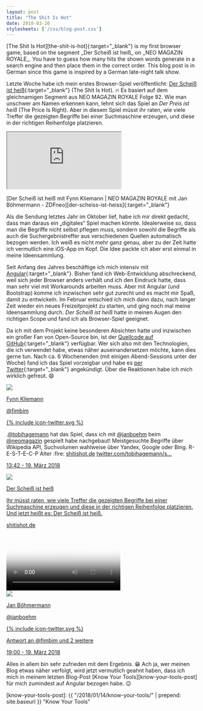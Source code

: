 ```yaml
---
layout: post
title: "The Shit Is Hot"
date: 2018-03-26
stylesheets: ['/css/blog-post.css']
---
```

<p class="lead" markdown="1">[The Shit Is Hot][the-shit-is-hot]{:target="_blank"} is my first browser game, based on the segment _Der Scheiß ist heiß_ on _NEO MAGAZIN ROYALE_. You have to guess how many hits the shown words generate in a search engine and then place them in the correct order. This blog post is in German since this game is inspired by a German late-night talk show.</p>

Letzte Woche habe ich mein erstes Browser-Spiel veröffentlicht: [Der Scheiß ist heiß][the-shit-is-hot]{:target="_blank"} (The Shit Is Hot). :fire: Es basiert auf dem gleichnamigen Segment aus NEO MAGAZIN ROYALE Folge 92. Wie man unschwer am Namen erkennen kann, lehnt sich das Spiel an _Der Preis ist heiß_ (The Price Is Right). Aber in diesem Spiel müsst ihr raten, wie viele Treffer die gezeigten Begriffe bei einer Suchmaschine erzeugen, und diese in der richtigen Reihenfolge platzieren.

<div class="text-center">
  <div class="embed-responsive embed-responsive-16by9 mx-auto mb-2" style="max-width: 720px;">
    <iframe class="embed-responsive-item" src="https://www.youtube.com/embed/upm6SfYuGX4"></iframe>
  </div>
  <p class="figure-caption" markdown="1">[Der Scheiß ist heiß mit Fynn Kliemann | NEO MAGAZIN ROYALE mit Jan Böhmermann - ZDFneo][der-scheiss-ist-heiss]{:target="_blank"}</p>
</div>

Als die Sendung letztes Jahr im Oktober lief, habe ich mir direkt gedacht, dass man daraus ein „digitales“ Spiel machen könnte. Idealerweise so, dass man die Begriffe nicht selbst pflegen muss, sondern sowohl die Begriffe als auch die Suchergebnistreffer aus verschiedenen Quellen automatisch bezogen werden. Ich weiß es nicht mehr ganz genau, aber zu der Zeit hatte ich vermutlich eine iOS-App im Kopf. Die Idee packte ich aber erst einmal in meine Ideensammlung.

Seit Anfang des Jahres beschäftige ich mich intensiv mit [Angular][angular]{:target="_blank"}. Bisher fand ich Web-Entwicklung abschreckend, weil sich jeder Browser anders verhält und ich den Eindruck hatte, dass man sehr viel mit Workarounds arbeiten muss. Aber mit Angular (und Bootstrap) komme ich inzwischen sehr gut zurecht und es macht mir Spaß, damit zu entwickeln. Im Februar entschied ich mich dann dazu, nach langer Zeit wieder ein neues Freizeitprojekt zu starten, und ging noch mal meine Ideensammlung durch. _Der Scheiß ist heiß_ hatte in meinen Augen den richtigen Scope und fand ich als Browser-Spiel geeignet.

Da ich mit dem Projekt keine besonderen Absichten hatte und inzwischen ein großer Fan von Open-Source bin, ist der [Quellcode auf GitHub][gh-the-shit-is-hot]{:target="_blank"} verfügbar. Wer sich also mit den Technologien, die ich verwendet habe, etwas näher auseinandersetzen möchte, kann dies gerne tun. Nach ca. 6 Wochenenden (mit einigen Abend-Sessions unter der Woche) fand ich das Spiel vorzeigbar und habe es [per Twitter][tw-the-shit-is-hot]{:target="_blank"} angekündigt. Über die Reaktionen habe ich mich wirklich gefreut. :smile:

<div class="card card-tweet mx-auto mb-3" style="max-width: 500px;">
  <div class="card-body">
    <div class="d-flex align-items-start justify-content-between">
      <a class="card-author text-dark" href="https://twitter.com/fimbim" target="_blank">
        <div class="d-flex align-items-center mb-2">
          <img class="card-author-img mr-2" src="https://pbs.twimg.com/profile_images/729204803054743552/5H5szp7m_normal.jpg" srcset="https://pbs.twimg.com/profile_images/729204803054743552/5H5szp7m_normal.jpg 1x, https://pbs.twimg.com/profile_images/729204803054743552/5H5szp7m_bigger.jpg 2x"/>
          <div class="d-flex flex-column">
            <p class="card-title">Fynn Kliemann</p>
            <p class="card-subtitle">@fimbim</p>
          </div>
        </div>
      </a>
      <a href="https://twitter.com/fimbim/status/975714061190037504" target="_blank">
        <div class="card-icon-twitter">{% include icon-twitter.svg %}</div>
      </a>
    </div>
    <p class="card-text mb-1">.<a href="https://twitter.com/tobihagemann" target="_blank">@tobihagemann</a> hat das Spiel, dass ich mit <a href="https://twitter.com/janboehm" target="_blank">@janboehm</a> beim <a href="https://twitter.com/neomagazin" target="_blank">@neomagazin</a> gespielt habe nachgebaut! Meistgesuchte Begriffe über Wikipedia API, Suchvolumen wahlweise über Yandex, Google oder Bing. R-E-S-T-E-C-P Alter :fire: <a href="https://shitishot.de" target="_blank">shitishot.de</a> <a href="https://twitter.com/tobihagemann/status/975700447649521665" target="_blank">twitter.com/tobihagemann/s…</a></p>
    <p class="card-text small"><a class="link-muted" href="https://twitter.com/fimbim/status/975714061190037504" target="_blank">13:42 - 19. März 2018</a></p>
    <a class="text-dark" href="https://shitishot.de" target="_blank">
      <div class="card card-media">
        <div class="card-body pr-0">
          <img class="card-media-img" src="https://shitishot.de/assets/logo.png"/>
        </div>
        <div class="card-body">
          <p class="card-title mb-1">Der Scheiß ist heiß</p>
          <p class="card-text card-media-text mb-1">Ihr müsst raten, wie viele Treffer die gezeigten Begriffe bei einer Suchmaschine erzeugen und diese in der richtigen Reihenfolge platzieren. Und jetzt heißt es: Der Scheiß ist heiß.</p>
          <p class="card-text text-muted">shitishot.de</p>
        </div>
      </div>
    </a>
  </div>
</div>

<div class="card card-tweet mx-auto mb-3" style="max-width: 500px;">
  <video class="card-img-top" autoplay controls loop poster="https://pbs.twimg.com/tweet_video_thumb/DYqp4kzW4AAbQTV.jpg">
    <source type="video/mp4" src="https://video.twimg.com/tweet_video/DYqp4kzW4AAbQTV.mp4">
    Your browser does not support the video tag.
  </video>
  <div class="card-body">
    <div class="d-flex align-items-start justify-content-between">
      <a class="card-author text-dark" href="https://twitter.com/janboehm" target="_blank">
        <div class="d-flex align-items-center mb-2">
          <img class="card-author-img mr-2" src="https://pbs.twimg.com/profile_images/974401685320814592/OfS3i78p_normal.jpg" srcset="https://pbs.twimg.com/profile_images/974401685320814592/OfS3i78p_normal.jpg 1x, https://pbs.twimg.com/profile_images/974401685320814592/OfS3i78p_bigger.jpg 2x"/>
          <div class="d-flex flex-column">
            <p class="card-title">Jan Böhmermann</p>
            <p class="card-subtitle">@janboehm</p>
          </div>
        </div>
      </a>
      <a href="https://twitter.com/janboehm/status/975779070993666050" target="_blank">
        <div class="card-icon-twitter">{% include icon-twitter.svg %}</div>
      </a>
    </div>
    <p class="card-text small mb-1"><a class="link-muted" href="https://twitter.com/_/status/975714061190037504" target="_blank">Antwort an @fimbim und 2 weitere</a></p>
    <p class="card-text small"><a class="link-muted" href="https://twitter.com/janboehm/status/975779070993666050" target="_blank">19:00 - 19. März 2018</a></p>
  </div>
</div>

Alles in allem bin sehr zufrieden mit dem Ergebnis. :grin: Ach ja, wer meinen Blog etwas näher verfolgt, wird jetzt vermutlich geahnt haben, dass ich mich in meinem letzten Blog-Post [Know Your Tools][know-your-tools-post] für mich zumindest auf Angular bezogen habe. :wink:

[the-shit-is-hot]: https://shitishot.de "The Shit Is Hot"
[der-scheiss-ist-heiss]: https://www.youtube.com/watch?v=upm6SfYuGX4 "Der Scheiß ist heiß mit Fynn Kliemann | NEO MAGAZIN ROYALE mit Jan Böhmermann - ZDFneo"
[angular]: https://angular.io/ "Angular"
[gh-the-shit-is-hot]: https://github.com/tobihagemann/shitishot "The Shit Is Hot • GitHub"
[tw-the-shit-is-hot]: https://twitter.com/tobihagemann/status/975700447649521665 "The Shit Is Hot • Twitter"
[know-your-tools-post]: {{ "/2018/01/14/know-your-tools/" | prepend: site.baseurl }} "Know Your Tools"
